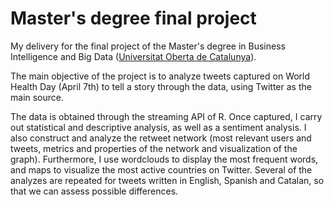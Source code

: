 # Master's degree final project

My delivery for the final project of the Master's degree in Business Intelligence and Big Data ([Universitat Oberta de Catalunya](https://www.uoc.edu/portal/en/index.html)).

The main objective of the project is to analyze tweets captured on World Health Day (April 7th) to tell a story through the data, using Twitter as the main source. 
 
The data is obtained through the streaming API of R. Once captured, I carry out statistical and descriptive analysis, as well as a sentiment analysis. I also construct and analyze the retweet network (most relevant users and tweets, metrics and properties of the network and visualization of the graph). Furthermore, I use wordclouds to display the most frequent words, and maps to visualize the most active countries on Twitter. Several of the analyzes are repeated for tweets written in English, Spanish and Catalan, so that we can assess possible differences. 
